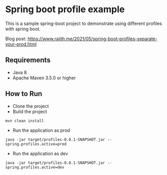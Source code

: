 # Spring boot profile example

This is a sample spring-boot project to demonstrate using different profiles with spring boot.

Blog post: https://www.rajith.me/2021/05/spring-boot-profiles-separate-your-prod.html

## Requirements
* Java 8
* Apache Maven 3.5.0 or higher

## How to Run

- Clone the project
- Build the project
```
mvn clean install
```
- Run the application as prod 
```
java -jar target/profiles-0.0.1-SNAPSHOT.jar --spring.profiles.active=prod
```
- Run the application as dev
```
java -jar target/profiles-0.0.1-SNAPSHOT.jar --spring.profiles.active=dev
```